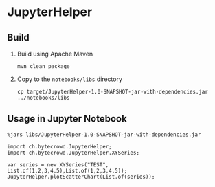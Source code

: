 # JupyterHelper

## Build

1. Build using Apache Maven
    ```
    mvn clean package
    ```

2. Copy to the `notebooks/libs` directory
    ```
    cp target/JupyterHelper-1.0-SNAPSHOT-jar-with-dependencies.jar ../notebooks/libs
    ```
## Usage in Jupyter Notebook

```
%jars libs/JupyterHelper-1.0-SNAPSHOT-jar-with-dependencies.jar
```

```
import ch.bytecrowd.JupyterHelper;
import ch.bytecrowd.JupyterHelper.XYSeries;

var series = new XYSeries("TEST", List.of(1,2,3,4,5),List.of(1,2,3,4,5));
JupyterHelper.plotScatterChart(List.of(series));
```